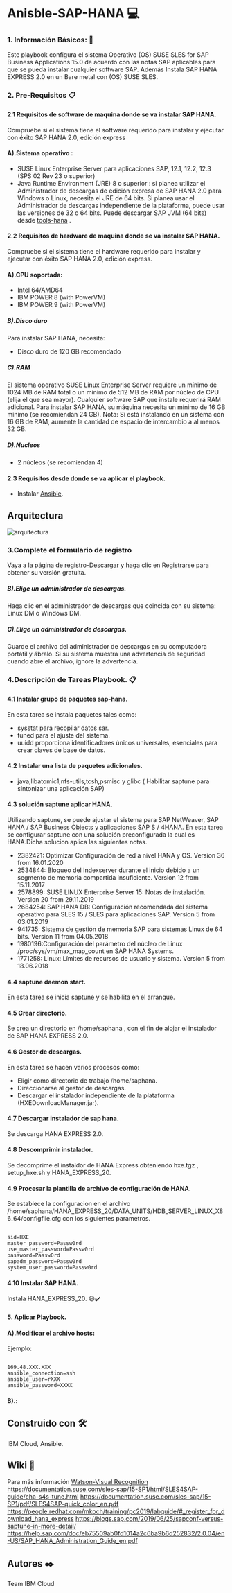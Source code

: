 # Anisble-SAP-HANA 💻

### 1. Información Básicos: 📌
Este playbook configura el sistema Operativo (OS) SUSE SLES for SAP Business Applications 15.0 de acuerdo con las notas SAP aplicables para que se pueda instalar cualquier software SAP. Además Instala SAP HANA EXPRESS 2.0 en un Bare metal con (OS) SUSE SLES.
### 2. Pre-Requisitos 📋

#### 2.1 Requisitos de software de maquina donde se va instalar SAP HANA.
Compruebe si el sistema tiene el software requerido para instalar y ejecutar con éxito SAP HANA 2.0, edición express
#### A).Sistema operativo :
* SUSE Linux Enterprise Server para aplicaciones SAP, 12.1, 12.2, 12.3 (SPS 02 Rev 23 o superior)
* Java Runtime Environment (JRE) 8 o superior : si planea utilizar el Administrador de descargas de edición expresa de SAP HANA 2.0 para Windows o Linux, necesita el JRE de 64 bits. Si planea usar el Administrador de descargas independiente de la plataforma, puede usar las versiones de 32 o 64 bits. Puede descargar SAP JVM (64 bits) desde [tools-hana](https://tools.hana.ondemand.com/#cloud) .
#### 2.2 Requisitos de hardware de maquina donde se va instalar SAP HANA.
Compruebe si el sistema tiene el hardware requerido para instalar y ejecutar con éxito SAP HANA 2.0, edición express.
#### A).CPU soportada:
* Intel 64/AMD64
* IBM POWER 8 (with PowerVM)
* IBM POWER 9 (with PowerVM)

##### B).Disco duro
Para instalar SAP HANA, necesita:
* Disco duro de 120 GB recomendado
##### C).RAM 
El sistema operativo SUSE Linux Enterprise Server requiere un mínimo de 1024 MB de RAM total o un mínimo de 512 MB de RAM por núcleo de CPU (elija el que sea mayor). Cualquier software SAP que instale requerirá RAM adicional. Para instalar SAP HANA, su máquina necesita un mínimo de 16 GB mínimo (se recomiendan 24 GB).
Nota: Si está instalando en un sistema con 16 GB de RAM, aumente la cantidad de espacio de intercambio a al menos 32 GB.
##### D).Nucleos
* 2 núcleos (se recomiendan 4)
#### 2.3 Requisitos desde donde se va aplicar el playbook.
* Instalar [Ansible](https://docs.ansible.com/ansible/latest/installation_guide/intro_installation.html).

## Arquitectura
![arquitectura](https://github.com/emeloibmco/Skytap-DevOps-Terraform/blob/master/arquitectura%20SAPHANA.png)

### 3.Complete el formulario de registro
Vaya a la página de [registro-Descargar](https://www.sap.com/cmp/td/sap-hana-express-edition.html) y haga clic en Registrarse para obtener su versión gratuita.
##### B).Elige un administrador de descargas.
Haga clic en el administrador de descargas que coincida con su sistema: Linux DM o Windows DM.
##### C).Elige un administrador de descargas.
Guarde el archivo del administrador de descargas en su computadora portátil y ábralo. Si su sistema muestra una advertencia de seguridad cuando abre el archivo, ignore la advertencia.
### 4.Descripción de Tareas Playbook. 📋

#### 4.1 Instalar grupo de paquetes sap-hana.
En esta tarea se instala paquetes tales como: 
* sysstat para recopilar datos sar.
* tuned para el ajuste del sistema.
* uuidd proporciona identificadores únicos universales, esenciales para crear claves de base de datos.
#### 4.2 Instalar una lista de paquetes adicionales.
* java,libatomic1,nfs-utils,tcsh,psmisc y glibc
( Habilitar saptune para sintonizar una aplicación SAP)
#### 4.3 solución saptune aplicar HANA.
Utilizando saptune, se puede ajustar el sistema para SAP NetWeaver, SAP HANA / SAP Business Objects y aplicaciones SAP S / 4HANA.
En esta tarea se configurar saptune con una solución preconfigurada la cual es HANA.Dicha solucion aplica las siguientes notas. 

 * 2382421: Optimizar Configuración de red a nivel HANA y OS.
            Version 36 from 16.01.2020
 * 2534844: Bloqueo del Indexserver durante el inicio debido a un segmento de memoria compartida insuficiente.
            Version 12 from 15.11.2017
 * 2578899: SUSE LINUX Enterprise Server 15: Notas de instalación.
            Version 20 from 29.11.2019
 * 2684254: SAP HANA DB: Configuración recomendada del sistema operativo para SLES 15 / SLES para aplicaciones SAP.
            Version 5 from 03.01.2019
 * 941735: Sistema de gestión de memoria SAP para sistemas Linux de 64 bits.
           Version 11 from 04.05.2018
 * 1980196:Configuración del parámetro del núcleo de Linux /proc/sys/vm/max_map_count en SAP HANA Systems.
 * 1771258: Linux: Límites de recursos de usuario y sistema.
            Version 5 from 18.06.2018
  

#### 4.4 saptune daemon start.
En esta tarea se inicia saptune y se habilita en el arranque.
#### 4.5 Crear directorio.
Se crea un directorio en /home/saphana , con el fin de alojar el instalador de SAP HANA EXPRESS 2.0.
#### 4.6 Gestor de descargas.
En esta tarea se hacen varios procesos como:
* Eligir como directorio de trabajo /home/saphana.
* Direccionarse al gestor de descargas.
* Descargar el instalador independiente de la plataforma (HXEDownloadManager.jar).

#### 4.7 Descargar instalador de sap hana.
Se descarga HANA EXPRESS 2.0.
#### 4.8 Descomprimir instalador.
Se decomprime el instaldor de HANA Express obteniendo hxe.tgz , setup_hxe.sh y HANA_EXPRESS_20.
#### 4.9 Procesar la plantilla de archivo de configuración de HANA.
Se establece la configuracion en el archivo  /home/saphana/HANA_EXPRESS_20/DATA_UNITS/HDB_SERVER_LINUX_X86_64/configfile.cfg con los siguientes parametros.

<pre><code>
sid=HXE
master_password=Passw0rd
use_master_password=Passw0rd
password=Passw0rd
sapadm_password=Passw0rd
system_user_password=Passw0rd
</pre></code>

#### 4.10 Instalar SAP HANA.
Instala HANA_EXPRESS_20. 😃✔️

#### 5. Aplicar Playbook.
#### A).Modificar el archivo hosts:
Ejemplo:
<pre><code>
169.48.XXX.XXX 
ansible_connection=ssh 
ansible_user=rXXX 
ansible_password=XXXX
</pre></code>
#### B).:
##  Construido con 🛠️
IBM Cloud, Ansible.

## Wiki 📖
Para más información [Watson-Visual Recognition](https://www.ibm.com/co-es/cloud/watson-visual-recognition)
https://documentation.suse.com/sles-sap/15-SP1/html/SLES4SAP-guide/cha-s4s-tune.html
https://documentation.suse.com/sles-sap/15-SP1/pdf/SLES4SAP-quick_color_en.pdf
https://people.redhat.com/mkoch/training/pc2019/labguide/#_register_for_download_hana_express
https://blogs.sap.com/2019/06/25/sapconf-versus-saptune-in-more-detail/
https://help.sap.com/doc/eb75509ab0fd1014a2c6ba9b6d252832/2.0.04/en-US/SAP_HANA_Administration_Guide_en.pdf

## Autores ✒️
Team IBM Cloud



